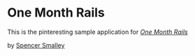 # One Month Rails

This is the pinteresting sample application for
[*One Month Rails*](http://onemonthrails.com)

by [Spencer Smalley](http://spencersmalley.com)